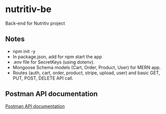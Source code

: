 # nutritiv-be
Back-end for Nutritiv project

## Notes

- npm init -y
- In package.json, add  <!--"start":"nodemon app.js" --> for npm start the app
- .env file for SecretKeys (using dotenv).
- Mongoose Schema models (Cart, Order, Product, User) for MERN app.
- Routes (auth, cart, order, product, stripe, upload, user) and basic GET, PUT, POST, DELETE API call.

## Postman API documentation

[Postman API documentation](https://github.com/documenter.getpostman.com/view/15856568/UVkpMv2U#78474388-f20b-460c-9300-705113cadee4)

